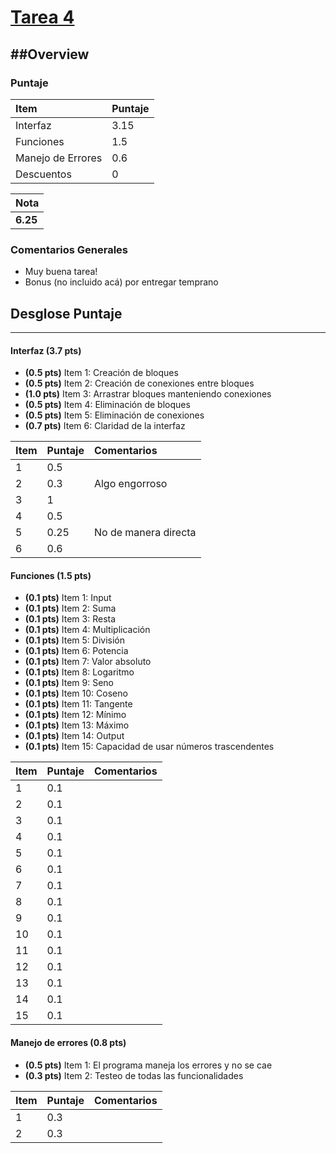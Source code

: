 # [Tarea 4](https://github.com/IIC2233-2015-1/syllabus/blob/master/Tareas/Tarea%2004/Tarea4.pdf)

##Overview
----------

### Puntaje
| Item | Puntaje |
|:--------|:--------|
| Interfaz | 3.15 |
| Funciones | 1.5 |
| Manejo de Errores | 0.6 |
| Descuentos | 0 |

| Nota |
|:-----|
| **6.25** |

### Comentarios Generales
* Muy buena tarea!
* Bonus (no incluido acá) por entregar temprano

## Desglose Puntaje
----------

#### Interfaz **(3.7 pts)**

* **(0.5 pts)** Item 1:  Creación de bloques
* **(0.5 pts)** Item 2:  Creación de conexiones entre bloques
* **(1.0 pts)** Item 3:  Arrastrar bloques manteniendo conexiones
* **(0.5 pts)** Item 4:  Eliminación de bloques
* **(0.5 pts)** Item 5:  Eliminación de conexiones
* **(0.7 pts)** Item 6:  Claridad de la interfaz

| Item | Puntaje | Comentarios |
|:--------|:--------|:--------|
| 1 | 0.5 |  |
| 2 | 0.3 | Algo engorroso |
| 3 | 1 |  |
| 4 | 0.5 |  |
| 5 | 0.25 | No de manera directa |
| 6 | 0.6 |  |


#### Funciones **(1.5 pts)**

* **(0.1 pts)** Item 1: Input
* **(0.1 pts)** Item 2: Suma
* **(0.1 pts)** Item 3: Resta
* **(0.1 pts)** Item 4: Multiplicación
* **(0.1 pts)** Item 5: División
* **(0.1 pts)** Item 6: Potencia
* **(0.1 pts)** Item 7: Valor absoluto
* **(0.1 pts)** Item 8: Logaritmo
* **(0.1 pts)** Item 9: Seno
* **(0.1 pts)** Item 10: Coseno
* **(0.1 pts)** Item 11: Tangente
* **(0.1 pts)** Item 12: Mínimo
* **(0.1 pts)** Item 13: Máximo
* **(0.1 pts)** Item 14: Output
* **(0.1 pts)** Item 15: Capacidad de usar números trascendentes

| Item | Puntaje | Comentarios |
|:--------|:--------|:--------|
| 1 | 0.1 |  |
| 2 | 0.1 |  |
| 3 | 0.1 |  |
| 4 | 0.1 |  |
| 5 | 0.1 |  |
| 6 | 0.1 |  |
| 7 | 0.1 |  |
| 8 | 0.1 |  |
| 9 | 0.1 |  |
| 10 | 0.1 |  |
| 11 | 0.1 |  |
| 12 | 0.1 |  |
| 13 | 0.1 |  |
| 14 | 0.1 |  |
| 15 | 0.1 |  |


#### Manejo de errores **(0.8 pts)**

* **(0.5 pts)** Item 1: El programa maneja los errores y no se cae
* **(0.3 pts)** Item 2: Testeo de todas las funcionalidades

| Item | Puntaje | Comentarios |
|:--------|:--------|:--------|
| 1 | 0.3 |  |
| 2 | 0.3 |  |

